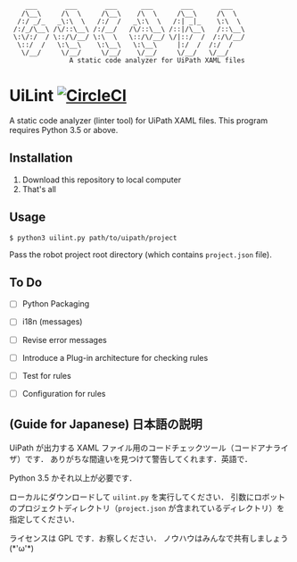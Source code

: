 ```
    ___       ___       ___      ___       ___       ___
   /\__\     /\  \     /\__\    /\  \     /\__\     /\  \
  /:/ _/_   _\:\  \   /:/  /   _\:\  \   /:| _|_    \:\  \
 /:/_/\__\ /\/::\__\ /:/__/   /\/::\__\ /::|/\__\   /::\__\
 \:\/:/  / \::/\/__/ \:\  \   \::/\/__/ \/|::/  /  /:/\/__/
  \::/  /   \:\__\    \:\__\   \:\__\     |:/  /  /:/  /
   \/__/     \/__/     \/__/    \/__/     \/__/   \/__/
               A static code analyzer for UiPath XAML files
```

UiLint [![CircleCI](https://circleci.com/gh/curipha/uilint.svg?style=svg)](https://circleci.com/gh/curipha/uilint)
=================
A static code analyzer (linter tool) for UiPath XAML files.
This program requires Python 3.5 or above.

Installation
-----------------
1. Download this repository to local computer
2. That's all

Usage
-----------------
```
$ python3 uilint.py path/to/uipath/project
```

Pass the robot project root directory (which contains `project.json` file).

To Do
-----------------
- [ ] Python Packaging
- [ ] i18n (messages)
- [ ] Revise error messages
- [ ] Introduce a Plug-in architecture for checking rules
- [ ] Test for rules
- [ ] Configuration for rules


(Guide for Japanese) 日本語の説明
----------------------
UiPath が出力する XAML ファイル用のコードチェックツール（コードアナライザ）です．
ありがちな間違いを見つけて警告してくれます．英語で．

Python 3.5 かそれ以上が必要です．

ローカルにダウンロードして `uilint.py` を実行してください．
引数にロボットのプロジェクトディレクトリ（`project.json` が含まれているディレクトリ）を指定してください．

ライセンスは GPL です．お察しください．
ノウハウはみんなで共有しましょう (\*'ω'\*)
